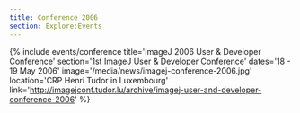 ```yaml
---
title: Conference 2006
section: Explore:Events
---
```


{% include events/conference title='ImageJ 2006 User & Developer Conference' section='1st ImageJ User & Developer Conference' dates='18 - 19 May 2006' image='/media/news/imagej-conference-2006.jpg' location='CRP Henri Tudor in Luxembourg' link='http://imagejconf.tudor.lu/archive/imagej-user-and-developer-conference-2006' %}

